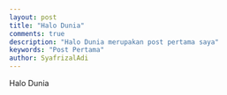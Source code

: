 ```yaml
---
layout: post
title: "Halo Dunia"
comments: true
description: "Halo Dunia merupakan post pertama saya"
keywords: "Post Pertama"
author: SyafrizalAdi
---
```



Halo Dunia
